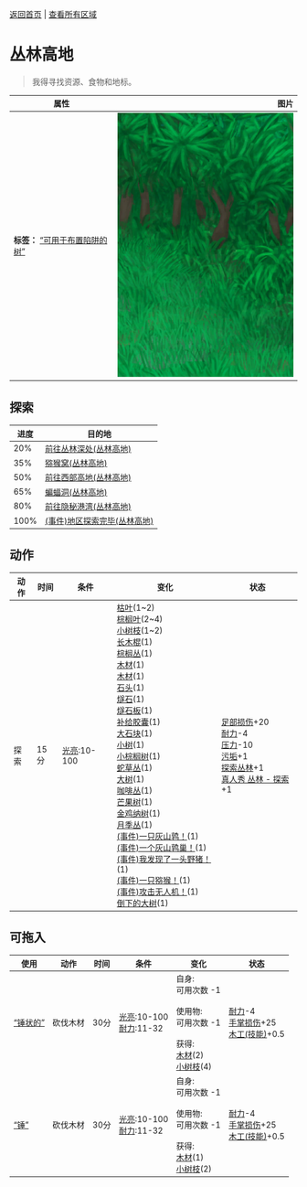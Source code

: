 [返回首页](index.md)   |  [查看所有区域](area.md)
# 丛林高地  
> 我得寻找资源、食物和地标。  
  
  属性  |   图片   
 ----  |  ----:   
 **标签：**	[“可用于布置陷阱的树”](tag_SnareCompatible.md)  |  ![](Sprite/JungleHighlands.png)   
  
## 探索  
进度  |  目的地  
----  |  ----  
20%  |  [前往丛林深处(丛林高地)](Path_JungleHighlandsToDeepJungle.md)  
35%  |  [猕猴窝(丛林高地)](MacaqueDenEntrance.md)  
50%  |  [前往西部高地(丛林高地)](Path_JungleHighlandsToHighlandsW.md)  
65%  |  [蝙蝠洞(丛林高地)](CaveBatsEntrance.md)  
80%  |  [前往隐秘港湾(丛林高地)](Path_JungleHighlandsToCove.md)  
100%  |  [(事件)地区探索完毕(丛林高地)](Event_JungleHighlandsExplored.md)  
## 动作  
动作  |  时间  |  条件  |  变化  |  状态  
----  |  ----  |  ----  |  ----  |  ----  
探索  |  15分  |  [光亮](Light.md):10-100  |  [枯叶](LeavesDry.md)(1~2)<br>[棕榈叶](PalmFronds.md)(2~4)<br>[小树枝](Sticks.md)(1~2)<br>[长木棍](StickLong.md)(1)<br>[棕榈丛](PalmBush.md)(1)<br>[木材](Wood.md)(1)<br>[木材](Wood.md)(1)<br>[石头](Stone.md)(1)<br>[燧石](Flint.md)(1)<br>[燧石板](FlintSlab.md)(1)<br>[补给胶囊](TV_SupplyCapsule.md)(1)<br>[大石块](StoneHeavy.md)(1)<br>[小树](SmallTree.md)(1)<br>[小棕榈树](SmallPalm.md)(1)<br>[蛇草丛](SnakegrassPatch.md)(1)<br>[大树](LargeTree.md)(1)<br>[咖啡丛](CoffeePlant.md)(1)<br>[芒果树](MangoTree.md)(1)<br>[金鸡纳树](CinchonaTree.md)(1)<br>[月季丛](ChinaRosePlant.md)(1)<br>[(事件)一只灰山鹑！](Event_PartridgeFight.md)(1)<br>[(事件)一个灰山鹑巢！](Event_PartridgeNest.md)(1)<br>[(事件)我发现了一头野猪！](Event_BoarFight.md)(1)<br>[(事件)一只猕猴！](Event_MacaqueFight.md)(1)<br>[(事件)攻击无人机！](Event_DroneFight.md)(1)<br>[倒下的大树](LargeTreeFelled.md)(1)  |  [足部损伤](FootDamage.md)+20<br>[耐力](Stamina.md)-4<br>[压力](Stress.md)-10<br>[污垢](Filth.md)+1<br>[探索丛林](Exploration_Jungle.md)+1<br>[真人秀 丛林 - 探索](TV_JungleExplore.md)+1  
## 可拖入  
使用  |  动作  |  时间  |  条件  |  变化  |  状态  
----  |  ----  |  ----  |  ----  |  ----  |  ----  
[“锤状的”](tag_AxeAdv.md)  |  砍伐木材  |  30分  |  [光亮](Light.md):10-100<br>[耐力](Stamina.md):11-32  |  自身:<br>可用次数  -1<br><br>使用物:<br>可用次数  -1<br><br>获得:<br>[木材](Wood.md)(2)<br>[小树枝](Sticks.md)(4)<br>  |  [耐力](Stamina.md)-4<br>[手掌损伤](HandDamage.md)+25<br>[木工(技能)](Skill_Woodworking.md)+0.5  
[“锤”](tag_Axe.md)  |  砍伐木材  |  30分  |  [光亮](Light.md):10-100<br>[耐力](Stamina.md):11-32  |  自身:<br>可用次数  -1<br><br>使用物:<br>可用次数  -1<br><br>获得:<br>[木材](Wood.md)(1)<br>[小树枝](Sticks.md)(2)<br>  |  [耐力](Stamina.md)-4<br>[手掌损伤](HandDamage.md)+25<br>[木工(技能)](Skill_Woodworking.md)+0.5  
